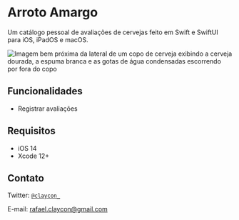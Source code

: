 # Arroto Amargo
Um catálogo pessoal de avaliações de cervejas feito em Swift e SwiftUI para iOS, iPadOS e macOS.

![Imagem bem próxima da lateral de um copo de cerveja exibindo a cerveja dourada, a espuma branca e as gotas de água condensadas escorrendo por fora do copo](Imagens/timothy-dykes-Lq1rOaigDoY-unsplash.jpg)

## Funcionalidades

- Registrar avaliações

## Requisitos

- iOS 14
- Xcode 12+

## Contato

Twitter: <a href="http://twitter.com/claycon_" target="_blank">`@claycon_`</a>

E-mail: rafael.claycon@gmail.com
